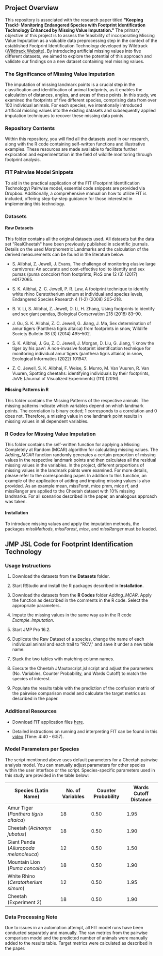 ## Project Overview

This repository is associated with the research paper titled **"Keeping Track!: Monitoring Endangered Species with Footprint Identification Technology Enhanced by Missing Value Imputation."** The primary objective of this project is to assess the feasibility of incorporating Missing Value Imputation as a valuable data preprocessing step in the context of the established Footprint Identification Technology developed by Wildtrack ([Wildtrack Website](https://www.wildtrack.org/)). By introducing artificial missing values into five different datasets, we aimed to explore the potential of this approach and validate our findings on a new dataset containing real missing values.

### The Significance of Missing Value Imputation

The imputation of missing landmark points is a crucial step in the classification and identification of animal footprints, as it enables the calculation of distances, angles, and areas of these points. In this study, we examined the footprints of five different species, comprising data from over 100 individual animals. For each species, we intentionally introduced artificial missing values into the existing datasets and subsequently applied imputation techniques to recover these missing data points.

### Repository Contents

Within this repository, you will find all the datasets used in our research, along with the R code containing self-written functions and illustrative examples. These resources are made available to facilitate further exploration and experimentation in the field of wildlife monitoring through footprint analysis.

### FIT Pairwise Model Snippets

To aid in the practical application of the FIT (Footprint Identification Technology) Pairwise model, essential code snippets are provided via Dropbox. Additionally, a comprehensive manual on how to utilize FIT is included, offering step-by-step guidance for those interested in implementing this technology.

### Datasets

#### Raw Datasets

This folder contains all the original datasets used. All datasets but the data set "RealCheetah" have been previously published in scientific journals. Details on the used Morphometric Landmarks and the calculation of the derived measurements can be found in the literature below:

- S. Alibhai, Z. Jewell, J. Evans, The challenge of monitoring elusive large carnivores: An accurate and cost-effective tool to identify and sex pumas (puma concolor) from footprints, PloS one 12 (3) (2017) e0172065.

- S. K. Alibhai, Z. C. Jewell, P. R. Law, A footprint technique to identify white rhino Ceratotherium simum at individual and species levels, Endangered Species Research 4 (1-2) (2008) 205–218.

- B. V. Li, S. Alibhai, Z. Jewell, D. Li, H. Zhang, Using footprints to identify and sex giant pandas, Biological Conservation 218 (2018) 83–90.

- J. Gu, S. K. Alibhai, Z. C. Jewell, G. Jiang, J. Ma, Sex determination of amur tigers (Panthera tigris altaica) from footprints in snow, Wildlife Society Bulletin 38 (3) (2014) 495–502.

- S. K. Alibhai, J. Gu, Z. C. Jewell, J. Morgan, D. Liu, G. Jiang, ‘i know the tiger by his paw’: A non-invasive footprint identification technique for monitoring individual amur tigers (panthera tigris altaica) in snow, Ecological Informatics (2022) 101947.

- Z. C. Jewell, S. K. Alibhai, F. Weise, S. Munro, M. Van Vuuren, R. Van Vuuren, Spotting cheetahs: identifying individuals by their footprints, JoVE (Journal of Visualized Experiments) (111) (2016).

#### Missing Patterns in R

This folder contains the Missing Patterns of the respective animals. The missing patterns indicate which variables depend on which landmark points. The correlation is binary coded; 1 corresponds to a correlation and 0 does not. Therefore, a missing value in one landmark point results in missing values in all dependent variables.

### R Codes for Missing Value Imputation

This folder contains the self-written function for applying a Missing Completely at Random (MCAR) algorithm for calculating missing values. The *Adding_MCAR* function randomly generates a certain proportion of missing values in the respective landmark points and then calculates all the residual missing values in the variables. In the project, different proportions of missing values in the landmark points were examined. For more details, please refer to the corresponding paper. In addition to this function, an example of the application of adding and imputing missing values is also provided. As an example mean, missForst, mice pmm, mice rf, and missRanger are applied to the Cheetah dataset with 10% missing landmarks. For all scenarios described in the paper, an analogous approach was taken.

#### Installation

To introduce missing values and apply the imputation methods, the packages *missMethods*, *missForest*, *mice*, and *missRanger* must be loaded.

## JMP JSL Code for Footprint Identification Technology

### Usage Instructions

1. Download the datasets from the **Datasets** folder.

2. Start RStudio and install the R packages described in **Installation**.

3. Download the datasets from the **R Codes** folder *Adding_MCAR*. Apply the function as described in the comments in the R code. Select the appropriate parameters.

4. Impute the missing values in the same way as in the R code *Example_Imputation*.

5. Start JMP Pro 16.2.

6. Duplicate the Raw Dataset of a species, change the name of each individual animal and each trail to "RCV," and save it under a new table name.

7. Stack the two tables with matching column names.

8. Execute the Cheetah JMautoscript.jsl script and adjust the parameters (No. Variables, Counter Probability, and Wards Cutoff) to match the species of interest.

9. Populate the results table with the prediction of the confusion matrix of the pairwise comparison model and calculate the target metrics as described in the paper.

### Additional Resources

- Download FIT application files [here](https://1drv.ms/f/s!AqGN38c8mh7Wi6gn9AGHwaNUL5yGAQ?e=ioAqpe).

- Detailed instructions on running and interpreting FIT can be found in this [video](https://www.jove.com/de/v/54034/spotting-cheetahs-identifying-individuals-by-their-footprints) (Time: 4:40 - 6:57).

### Model Parameters per Species

The script mentioned above uses default parameters for a Cheetah pairwise analysis model. You can manually adjust parameters for other species within the user interface or the script. Species-specific parameters used in this study are provided in the table below:

| Species (Latin Name)              | No. of Variables | Counter Probability | Wards Cutoff Distance |
|-----------------------------------|------------------|--------------------|-----------------------|
| Amur Tiger (*Panthera tigris altaica*)    | 18           | 0.50               | 1.95                  |
| Cheetah (*Acinonyx jubatus*)             | 18           | 0.50               | 1.90                  |
| Giant Panda (*Ailuropoda melanoleuca*)    | 12           | 0.50               | 1.50                  |
| Mountain Lion (*Puma concolor*)           | 18           | 0.50               | 1.90                  |
| White Rhino (*Ceratotherium simum*)       | 12           | 0.50               | 1.95                  |
| Cheetah (Experiment 2)                   | 18           | 0.50               | 1.90                  |

### Data Processing Note

Due to issues in an automation attempt, all FIT model runs have been conducted separately and manually. The raw metrics from the pairwise comparison model and the predicted number of animals were manually added to the results table. Target metrics were calculated as described in the paper.
